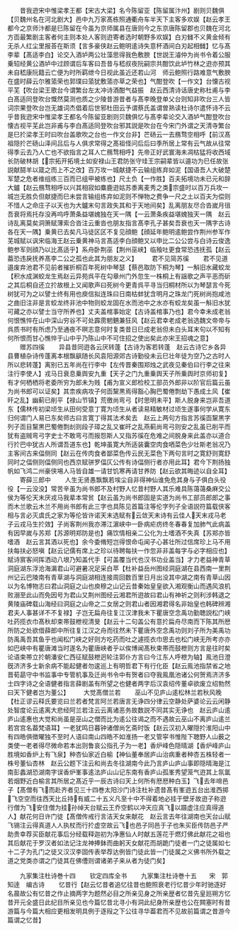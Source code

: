 <!-- { "loadSidebar": true } -->
　　昔我逰宋中惟梁孝王都【宋古大梁】名今陈留亚【陈留属汴州】剧则贝魏俱【贝魏州名在河北剧大】邑中九万家髙栋照通衢舟车半天下主客多欢娱【赵云孝王都今之京师汴都是巳陈留在今虽为京师属县在唐则今之东京唐陈留郡也贝魏在河北方靣最繁剧主客者何主则本处人客则逰寄者选时朝野多欢娱】白刃雠不义黄金倾有无杀人红尘里报荅在斯须【言多豪侠赵云鲍明逺诗失意杯酒间白刃起相雠】忆与髙李辈【髙适李白】论交入酒垆两公壮藻思得我色敷腴【世説王濬仲为尚书令着公服乗轺经黄公酒垆中过顾谓后车客曰吾昔与嵇叔夜阮嗣宗共酣饮此垆竹林之逰亦预其未自嵇康阮籍云亡便为时所羁绁今日视此虽近还若山河　师云鲍照行路难意气敷腴在盛时薛云尔雅蕍荣也郭璞曰蕍犹敷蕍亦草之荣也】气酣登吹【一作文】台懐古视平芜【吹台梁王歌台今谓繁台左太冲诗酒酣气益振　赵云西清诗话唐史称杜甫与李白髙适同登吹台慨然莫测也质之少陵昔游昔者与髙李晚登单父台则知非吹台三人皆词宗果登吹台岂无雄词杰倡着后世邪杜田云予谓蔡氏盖谓曽熟读杜诗尔遣怀诗不云乎昔我逰宋中惟梁孝王都名今陈留亚剧则贝魏俱忆与髙李辈论交入酒垆气酣登吹台懐古视平芜此岂非甫与李白髙适同登吹台邪其説是吹台在今宋门外谓之天清寺繁台是巳扵梁孝王时曰吹台盖歌吹之台也一作文台非】芒砀云一去鴈骛空相呼【前汉髙祖隠扵芒砀山泽间吕后与人俱求常得之髙祖怪问后后曰季所居上常有云气故从往常得季云去乃人亡也不欲指言之耳人亡鴈骛相呼】先帝正好武寰海未凋枯猛将收西域长防破林胡【宗拓开拓境土如安禄山王君防张守珪王宗嗣辈皆以邉功为巳任故张説献鬪羊以箴之而上不之改】百万攻一城献捷不云输组练弃如泥【国语吾人大破楚军楚之危者维组练三百而已组甲被练也】尺土负【一作胜】百夫拓境功未已元和辞大鑪【赵云鴈骛相呼以兴其相寂如麋鹿逰姑苏黍离麦秀之类宗盛时以百万兵攻一城岂无胜负但献捷而巳未尝言输组练弃如泥则不惮物之费争一尺之土以百夫为偿则不惜人之命庄子以天也为大鑪末句言政失其和于天地间矣】乱离朋友尽合沓嵗月徂吾衰将焉托存没再呜呼萧条益堪媿独在天一隅【一云萧条疾益堪媿独天一隅　赵云诗乱离莫矣洞箫赋薄索合沓注云重沓也朋友指言髙李孔子甚矣吾衰也天一隅字古诗各在天一隅】乗黄已去矣凡马徒区区不复见顔鲍【顔延年鲍明逺鲍尝作荆州参军作芜城赋以讽宋临海王赵云乗黄神马言髙适李白顔鲍又以申比二公公尝与白诗云俊逸鲍参军则顔乃以比髙适乎】系舟卧荆巫【荆州巫峡】临飱吐更食常恐违抚孤【赵云葢恐违戾抚养髙李二公之孤也此其为朋友之义】
　　君不见简苏徯
　　君不见道邉废弃池君不见前者摧折桐百年死树中琴瑟【蔡邑取防下桐为琴】一斛旧水藏蛟龙【积水成渊蛟龙生焉赵云异苑呉平在勾章州门外忽生一株桐上有謡歌之声平恶而斫之其后桐自还立扵故根上又闻歌声曰死树今更青呉平寻当归桐材所以为琴瑟言今死树犹可为之以譬士终有用也庾信拟连珠曰日南枯蚌犹含明月之珠龙门死树尚抱咸池之曲旧注非是言蛟龙终非池中物则蛟龙固在水而池中之水亦有蛟龙矣虽一斛旧水犹可藏之亦以譬士当守所养也】丈夫盖棺事始定【古诗盖棺事乃也】君今幸未成老翁何恨憔悴在山中深山穷谷不可处霹雳魍魉兼狂风【赵云君幸老成老翁选魏文帝帝与呉质书时有所虑乃至通夜不暝志意何时复类昔日巳成老翁但未白头耳末句以不知有何所恨而甘心憔悴于山中乎乃陈山中不可住招之使出矣此亦宋王招魂之意】
　　赠苏四徯
　　异县昔同逰各云厌转蓬【古诗为客若转蓬　赵云古诗它乡各异县曹植杂诗传蓬离本根飘飖随长风袁阳源郊古诗勤役未云巳壮年徒为空乃之古时人所以悲转蓬】离别已五年尚在行李中【左传晋秦围郑烛之武夜见秦伯曰行李之往来注行李使人】戎马日衰息乗舆安九重【天子之门九重乗舆天子所乗舆时京师初复】有才何栖栖将老委所穷为郎未为贱【甫为宣义郎检校工部员外郎非以阶官后篇云虽为尚书郎可以证矣】其柰疾病攻子何靣黧黒焉得豁心胸巴蜀倦剽劫下愚成土风【崔旰之乱】幽蓟已削平【禄山节镇】荒徼尚弯弓【时思明未平】斯人脱身来岂非吾道东【儒林传初梁顷生从田何受意丁寛为顷生从者读易精敏材过顷生遂事何学从寛东归何谓门人易已东矣师古曰言寛丁得其法术矣去　赵云上两句方指言苏徯靣黧黒字列子靣目黧黒巴蜀倦剽刦则段子璋之乱又崔旰之乱燕蓟尚弯弓则安之乱虽已削平而犹有盗贼弯弓字史士不敢弯弓而报怨斯人又指苏徯在危难之间脱身来此盖亦以道合行扵巴中犹古人所谓吾道东也】乾坤虽寛大所适装囊空肉食哂菜色少壮斯老翁况乃主客间古来偪侧同【赵云在传肉食者鄙菜色传云民无菜色下两句言时之寛舒则寛舒同时之偪侧则偪侧同也西京赋骈罗偪仄公传有诗偪侧行者亦用此耳】君今下荆扬独帆如飞鸿二州豪侠埸人马皆自雄一请甘饥寒再请甘养防【赵云欲其晦迹以自全耳】
　　寄薛三郎中
　　人生无贤愚飘飘若埃尘自非得神仙谁免危其身与子俱白头役役【一云没没】常苦辛虽为尚书郎不及村野人忆昔村野人其乐难具陈蔼蔼桑麻交公侯为等伦天末厌戎马我辈本常贫【赵云虽为尚书郎固是实道为尚书工部员郎郎之事而木兰歌云木兰不用尚书郎有此三字也具陈见首篇注等伦字列子全语説符篇载侠客相与言必灭虞氏之家为等伦皆许诺天末选赋有云敛天末诗有云佳人天末戎马老子云戎马生扵效】子尚客荆州我亦滞江濵峡中一卧病疟疠终冬春春复加肺气此病盖有因早嵗与苏郑【苏源明郑防是也】痛饮情相亲二公化为土嗜酒不失真【苏郑亦皆嗜酒　赵云言其酒以死也】余今委脩短岂得恨命屯闻子心甚壮所过信席珍上马不用扶每扶必怒嗔【赵云记儒有席上之珍以待聘每扶一作忽非非盖每字与必字相应也】赋诗賔客间挥洒动八垠乃知盖代手【可盖覆当代也汉书功业盖当】才力老益神青草洞庭湖东浮沧海漘君山可避暑况足采白苹【杜补益岳州图经洞庭湖在县西南一里荆州记云巴陵南有青草湖与洞庭湖相连接周回数百里日月出没其中湖之南有青草山因以为名博物志曰君山洞庭之山也庾穆之山记云昔秦始皇皇欲入湘观衡山而遇风浪机败溺至此山而免因号为君山又荆州图经云湘君所逰故曰君山有神祈之则利涉韩退之黄陵庙碑载山海经曰洞庭之山帝之二女居之则君山者因湘君得名非始皇也韩碑辨湘君夫人事甚详不不复禄】子岂无扁舟往复江汉津我未下瞿唐空念禹功勤聴説松门峡吐药揽衣巾髙秋却束帯鼓枻视清旻【赵云十二句盖公有意扵扁舟尽南而下陈其所厯所防之处欲借薛郎中所往复江汉之舟而往然未下瞿唐外空念禹功则刘子所为美禹功防禹禹吾其鱼乎也闻松门峡之好则方吃药而吐之遽揽衣巾思去也松门峡无所考亦亦如巴峡中有瞿唐滩当时遂名为瞿唐峡者乎以俟博闻髙秋束帯而鼓枻则方言是往时矣论语束帯立扵朝潘安仁西征赋鼓枻迥轮注郭仆方言曰今江东人呼枻为轴】鳯池日澄旣济济多士新余病不能起健者勿逡巡上有明哲君下有行化臣【赵云鳯池指禁省之地晋荀勗守中书监事中专管机事及迁尚书令中有贺者曰夺我鳯凰池诸公何贺焉济济多士四字诗之全语健者指言薛剧盖有所望之也健者两字后汉袁绍传董卓欲废立绍勃然曰天下健者岂为董公】
　　大觉髙僧兰若
　　巫山不见庐山逺松林兰若秋风晚【杜正谬云释氏要览曰兰若者梵言阿兰若唐言无诤四分律云空静处萨婆论云云闲静处智度论云逺离大悲经阿兰若注云云离诸恶务故数説不同其实无诤也　赵云庐山逺庐山逺惠也大觉和尚虽是巫山之僧而比为逺公往谒之而不遇故云巫山不离庐山逺兰若宫宫名葢梵语耳】一老犹鸣日暮钟诸僧尚乞斋时饭【赵云汉初入曜隠扵淮阳山中有四皓俱徴曜独不至时人语曰南山四皓不如淮扬一老又管寜书惟陛下聴野人山薮之类使一老者得尽微命若本出则鲁哀公指孔子为一老】香炉峰色隠晴湖【香炉峰庐山胜境如香炉上有飞泉】种杏仙家近白榆【神仙董奉居庐山治病重者种杏五株轻者一株号董仙杏林　赵云公题下注云和尚去冬往湖南今此乃言庐山庐山事即隠晴海是江南彭蠡湖恐湖南字误香炉峯事逺法庐山山记东南有香庐山孤峯秀望笼气逰其上氛氲若烟野近白榆言其所居之髙近乎一辰古诗曰天上何所有厯厯种白玉】飞去年啼邑子【髙僧有飞而赴齐者见三十四巻太阳沙门诗注杜补遗昔髙有峯逰五台出淮西掷飞空空而往西天比丘持有威二十五义凡至十中不得着地必挂于壁牙故逰子称逰行僧为飞安住僧为挂孙绰天台赋云王乔空鹤以冲天应真飞以蹑虚注应真得道人】献花何日许门徒【髙僧传戒行言洁天女来献花　赵云言去年往湖南也天台山赋飞锡注云得真道人人执杖而行扵虚空故云飞也邑子同邑于子也朱买臣传防邑子严助贵幸荐买臣献花事后分经载释迦初为净惠仙人时献五莲花于燃灯佛此献花之祖也其后献花于罗汉者如法记注龙神捧鉢而曲躬天女献花而胡跪门徒者一门之徒属如七十二子为孔门之徒又汉汉李固传表举荐达例皆门徒此皆一门徒属之义佛书所外载之道之党类亦谓之门徒其在佛傮则谓诸弟子来从者为徒门矣】














　　九家集注杜诗巻十四
　　钦定四库全书
　　九家集注杜诗巻十五　　宋　郭知逹　编古诗
　　忆昔行【赵云忆昔者追忆往昔也鲍照衰老行忆昔少年时驰逐好名晨故公有忆昔之作止摘两字为题然必目之所亲见身之所亲歴者忆昔先皇廵朔方忆昔开元全盛日此纪目所亲见也今篇忆昔北寻小有洞此纪身所亲歴也公在闗塞时有昔游篇与今篇大相应更相发明具例于逐叚之下公往寻华葢君而不见故前篇谓之昔游今篇谓之忆昔】
